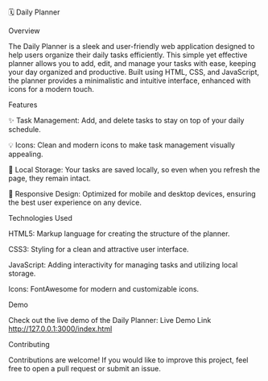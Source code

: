 🗓️ Daily Planner


Overview

The Daily Planner is a sleek and user-friendly web application designed to help users organize their daily tasks efficiently. This simple yet effective planner allows you to add, edit, and manage your tasks with ease, keeping your day organized and productive. Built using HTML, CSS, and JavaScript, the planner provides a minimalistic and intuitive interface, enhanced with icons for a modern touch.


Features

✨ Task Management: Add,  and delete tasks to stay on top of your daily schedule.



💡 Icons: Clean and modern icons to make task management visually appealing.


🔄 Local Storage: Your tasks are saved locally, so even when you refresh the page, they remain intact.


🎨 Responsive Design: Optimized for mobile and desktop devices, ensuring the best user experience on any device.


Technologies Used

HTML5: Markup language for creating the structure of the planner.

CSS3: Styling for a clean and attractive user interface.

JavaScript: Adding interactivity for managing tasks and utilizing local storage.

Icons: FontAwesome for modern and customizable icons.

Demo

Check out the live demo of the Daily Planner: Live Demo Link  http://127.0.0.1:3000/index.html

Contributing

Contributions are welcome! If you would like to improve this project, feel free to open a pull request or submit an issue.

